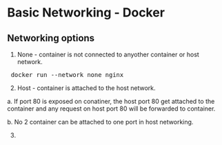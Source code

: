# Basic Networking - Docker

## Networking options

1. None - container is not connected to anyother container or host network.

<pre> docker run --network none nginx</pre>

2. Host - container is attached to the host network.

a.  If port 80 is exposed on conatiner, the host port 80 get attached to the container and any request on host port 80 will be forwarded to container.

b. No 2 container can be attached to one port in host networking.  

3. 